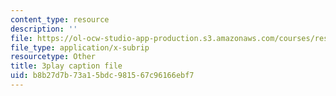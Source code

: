 ```yaml
---
content_type: resource
description: ''
file: https://ol-ocw-studio-app-production.s3.amazonaws.com/courses/res-6-007-signals-and-systems-spring-2011/b8b27d7b73a15bdc981567c96166ebf7_0Gat_aSzi5Y.vtt
file_type: application/x-subrip
resourcetype: Other
title: 3play caption file
uid: b8b27d7b-73a1-5bdc-9815-67c96166ebf7
---
```

